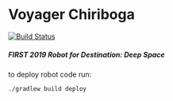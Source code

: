 # Voyager Chiriboga
[![Build Status](https://travis-ci.com/rambots/Voyager-Chiriboga.svg?branch=lib-dev)](https://travis-ci.com/rambots/Voyager-Chiriboga)

##### FIRST 2019 Robot for Destination: Deep Space

to deploy robot code run:

```
./gradlew build deploy
```

